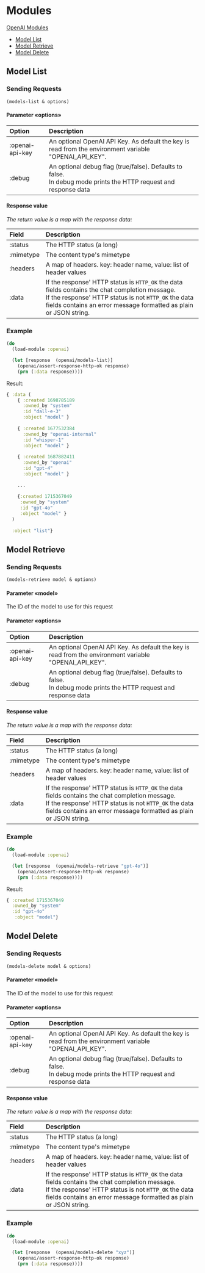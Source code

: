 # Modules

[OpenAI Modules](https://platform.openai.com/docs/api-reference/modules)


* [Model List](#model-list)
* [Model Retrieve](#model-retrieve)
* [Model Delete](#model-delete)



## Model List

### Sending Requests

`(models-list & options)`


#### Parameter «options»

| Option            | Description |
| :---              | :---        |
| :openai-api-key   | An optional OpenAI API Key. As default the key is read from the environment variable "OPENAI_API_KEY". |
| :debug            | An optional debug flag (true/false). Defaults  to false.<br>In debug mode prints the HTTP request and response data |
 
 
#### Response value

*The return value is a map with the response data:*

| Field      | Description |
| :---       | :---        |
| :status    | The HTTP status (a long)         |
| :mimetype  | The content type's mimetype      |
| :headers   | A map of headers. key: header name, value: list of header values |
| :data      | If the response' HTTP status is `HTTP_OK` the data fields contains the chat completion message.<br> If the response' HTTP status is not `HTTP_OK` the data fields contains an error message formatted as plain or JSON string. |


### Example

```clojure
(do
  (load-module :openai)

  (let [response  (openai/models-list)]
    (openai/assert-response-http-ok response)
    (prn (:data response))))
```

Result:

```clojure
{ :data (
    { :created 1698785189 
      :owned_by "system" 
      :id "dall-e-3" 
      :object "model" } 
      
    { :created 1677532384 
      :owned_by "openai-internal" 
      :id "whisper-1" 
      :object "model" }
          
    { :created 1687882411 
      :owned_by "openai" 
      :id "gpt-4" 
      :object "model" }
      
    ...
     
    {:created 1715367049
     :owned_by "system" 
     :id "gpt-4o" 
     :object "model" } 
  ) 
  
  :object "list"}
```


## Model Retrieve

### Sending Requests

`(models-retrieve model & options)`

#### Parameter «model»

The ID of the model to use for this request


#### Parameter «options»

| Option            | Description |
| :---              | :---        |
| :openai-api-key   | An optional OpenAI API Key. As default the key is read from the environment variable "OPENAI_API_KEY". |
| :debug            | An optional debug flag (true/false). Defaults  to false.<br>In debug mode prints the HTTP request and response data |
 
 
#### Response value

*The return value is a map with the response data:*

| Field      | Description |
| :---       | :---        |
| :status    | The HTTP status (a long)         |
| :mimetype  | The content type's mimetype      |
| :headers   | A map of headers. key: header name, value: list of header values |
| :data      | If the response' HTTP status is `HTTP_OK` the data fields contains the chat completion message.<br> If the response' HTTP status is not `HTTP_OK` the data fields contains an error message formatted as plain or JSON string. |


### Example

```clojure
(do
  (load-module :openai)

  (let [response  (openai/models-retrieve "gpt-4o")]
    (openai/assert-response-http-ok response)
    (prn (:data response))))
```

Result:

```clojure
{ :created 1715367049 
  :owned_by "system" 
  :id "gpt-4o"
   :object "model"}
```


## Model Delete

### Sending Requests

`(models-delete model & options)`

#### Parameter «model»

The ID of the model to use for this request


#### Parameter «options»

| Option            | Description |
| :---              | :---        |
| :openai-api-key   | An optional OpenAI API Key. As default the key is read from the environment variable "OPENAI_API_KEY". |
| :debug            | An optional debug flag (true/false). Defaults  to false.<br>In debug mode prints the HTTP request and response data |
 
 
#### Response value

*The return value is a map with the response data:*

| Field      | Description |
| :---       | :---        |
| :status    | The HTTP status (a long)         |
| :mimetype  | The content type's mimetype      |
| :headers   | A map of headers. key: header name, value: list of header values |
| :data      | If the response' HTTP status is `HTTP_OK` the data fields contains the chat completion message.<br> If the response' HTTP status is not `HTTP_OK` the data fields contains an error message formatted as plain or JSON string. |


### Example

```clojure
(do
  (load-module :openai)

  (let [response  (openai/models-delete "xyz")]
    (openai/assert-response-http-ok response)
    (prn (:data response))))
```

